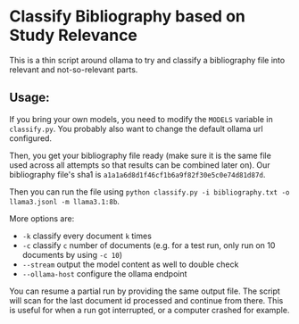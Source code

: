 # Classify Bibliography based on Study Relevance

This is a thin script around ollama to try and classify a bibliography file into relevant and not-so-relevant parts.

## Usage:

If you bring your own models, you need to modify the `MODELS` variable in `classify.py`. You probably also want to change the default ollama url configured.

Then, you get your bibliography file ready (make sure it is the same file used across all attempts so that results can be combined later on). Our bibliography file's sha1 is `a1a1a6d8d1f46cf1b6a9f82f30e5c0e74d81d87d`.

Then you can run the file using `python classify.py -i bibliography.txt -o llama3.jsonl -m llama3.1:8b`.

More options are:
- `-k` classify every document `k` times
- `-c` classify `c` number of documents (e.g. for a test run, only run on 10 documents by using `-c 10`)
- `--stream` output the model content as well to double check
- `--ollama-host` configure the ollama endpoint

You can resume a partial run by providing the same output file. The script will scan for the last document id processed and continue from there. This is useful for when a run got interrupted, or a computer crashed for example.
